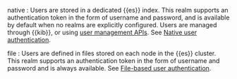 native
:   Users are stored in a dedicated {{es}} index. This realm supports an authentication token in the form of username and password, and is available by default when no realms are explicitly configured. Users are managed through {{kib}}, or using [user management APIs](https://www.elastic.co/docs/api/doc/elasticsearch/group/endpoint-security). See [Native user authentication](native.md).

file
:   Users are defined in files stored on each node in the {{es}} cluster. This realm supports an authentication token in the form of username and password and is always available. See [File-based user authentication](file-based.md).